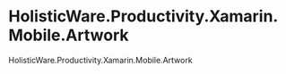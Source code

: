 # HolisticWare.Productivity.Xamarin.Mobile.Artwork
HolisticWare.Productivity.Xamarin.Mobile.Artwork
